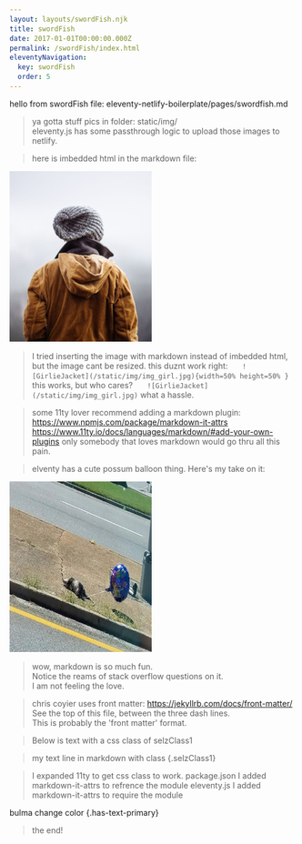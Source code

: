 ```yaml
---
layout: layouts/swordFish.njk
title: swordFish
date: 2017-01-01T00:00:00.000Z
permalink: /swordFish/index.html
eleventyNavigation:
  key: swordFish
  order: 5
---
```

hello from swordFish file: eleventy-netlify-boilerplate/pages/swordfish.md

> ya gotta stuff pics in folder: static/img/  
>eleventy.js has some passthrough logic to upload those images to netlify. 

>here is imbedded html in the markdown file:
 
<img src="../static/img/img_girl.jpg" alt="Girl in a jacket" width="250" height="300">

>I tried inserting the image with markdown instead of imbedded html,
but the image cant be resized.  this duznt work right:
 ``    ![GirlieJacket](/static/img/img_girl.jpg){width=50% height=50% } ``
this works, but who cares?  ``    ![GirlieJacket](/static/img/img_girl.jpg) ``
> what a hassle.  

> some 11ty lover recommend adding a markdown plugin: https://www.npmjs.com/package/markdown-it-attrs
https://www.11ty.io/docs/languages/markdown/#add-your-own-plugins
only somebody that loves markdown would go thru all this pain.


> elventy has a cute possum balloon thing.  Here's my take on it:
<img src="../static/img/possumBalloonRoadside.jpg" alt="PossumBalloon" width="250" height="300">

> wow, markdown is so much fun.  
Notice the reams of stack overflow questions on it.  
I am not feeling the love. 

> chris coyier uses front matter: 
https://jekyllrb.com/docs/front-matter/ 
See the top of this file, 
between the three dash lines.  
This is probably the 'front matter' format.

>Below is text with a css class of selzClass1

>my text line in markdown with class {.selzClass1}

> I expanded 11ty to get css class to work.
package.json I added markdown-it-attrs to refrence the module
 eleventy.js I added markdown-it-attrs to require the module
 
bulma change color {.has-text-primary}

> the end!

